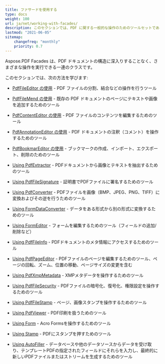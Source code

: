 ```yaml
---
title: ファサードを使用する
type: docs
weight: 100
url: ja/net/working-with-facades/
description: このセクションでは、PDF に関する一般的な操作のためのツールセットである Aspose.PDF Facades の使用方法について説明します。
lastmod: "2021-06-05"
sitemap:
    changefreq: "monthly"
    priority: 0.7
---
```


Aspose.PDF Facades は、PDF ドキュメントの構造に深入りすることなく、さまざまな操作を実行できる一連のクラスです。

このセクションでは、次の方法を学びます:

- [PdfFileEditor の使用](/pdf/net/pdffileeditor-class/) - PDF ファイルの分割、結合などの操作を行うツール
- [PdfFileMend の使用](/pdf/net/pdffilemend-class/) - 既存の PDF ドキュメントのページにテキストや画像を追加するためのツール
- [PdfContentEditor の使用](/pdf/net/pdfcontenteditor-class/) - PDF ファイルのコンテンツを編集するためのツール
- [PdfAnnotationEditor の使用](/pdf/net/pdfannotationeditor-class/) - PDF ドキュメントの注釈（コメント）を操作するためのツール

- [PdfBookmarEditor の使用](/pdf/net/working-with-bookmarks-facades/) - ブックマークの作成、インポート、エクスポート、削除のためのツール
- [Using PdfExtractor](/pdf/net/pdfextractor-class/) - PDFドキュメントから画像とテキストを抽出するためのツール
- [Using PdfFileSignature](/pdf/net/pdffilesignature-class/) - 証明書でPDFファイルに署名するためのツール
- [Using PdfConverter](/pdf/net/pdfconverter-class/) - PDFファイルを画像（BMP、JPEG、PNG、TIFF）に変換およびその逆を行うためのツール
- [Using FormDataConverter](/pdf/net/formdataconverter-class/) - データをある形式から別の形式に変換するためのツール
- [Using FormEditor](/pdf/net/formeditor-class/) - フォームを編集するためのツール（フィールドの追加/削除など）
- [Using PdfFileInfo](/pdf/net/pdffileinfo-class/) - PDFドキュメントのメタ情報にアクセスするためのツール
- [Using PdfPageEditor](/pdf/net/pdfpageeditor-class/) - PDFファイルのページを編集するためのツール、ページの回転、ズーム、位置の移動、ページサイズの変更を含む
- [Using PdfXmpMetadata](/pdf/net/pdfxmpmetadata-class/) - XMPメタデータを操作するためのツール

- [Using PdfFileSecurity](/pdf/net/pdffilesecurity-class/) - PDFファイルの暗号化、復号化、権限設定を操作するためのツール
- [Using PdfFileStamp](/pdf/net/pdffilestamp-class/) - ページ、画像スタンプを操作するためのツール
- [Using PdfViewer](/pdf/net/pdfviewer-class/) - PDF印刷を扱うためのツール
- [Using Form](/pdf/net/form-class/) - Acro Formsを操作するためのツール
- [Using Stamp](/pdf/net/stamp-class/) - PDFにスタンプを押すためのツール
- [Using AutoFiller](/pdf/net/autofiller-class/) - データベースや他のデータソースからデータを受け取り、テンプレートPDFの指定されたフィールドにそれらを入力し、最終的に新しいPDFファイルまたはストリームを生成するためのツール